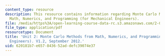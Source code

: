 ```yaml
---
content_type: resource
description: This resource contains information regarding Monte Carlo Methods from
  Math, Numerics, and Programming (for Mechanical Engineers).
file: /media/https%3A/open-learning-course-data-rc.s3.amazonaws.com/2-086-numerical-computation-for-mechanical-engineers-fall-2012/620181b7e657843652addefc39074e37_MIT2_086F12_notes_unit2.pdf
file_type: application/pdf
resourcetype: Document
title: 'Unit 2: Monte Carlo Methods from Math, Numerics, and Programming (for Mechanical
  Engineers). V1.2, September 2012.'
uid: 620181b7-e657-8436-52ad-defc39074e37
---
```

